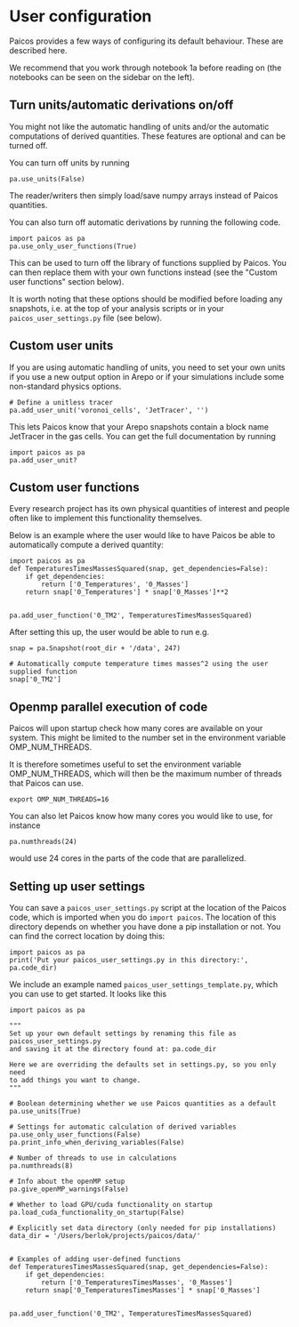 # User configuration

Paicos provides a few ways of configuring its default behaviour. These are described here.

We recommend that you work through notebook 1a before reading on (the notebooks
can be seen on the sidebar on the left).

## Turn units/automatic derivations on/off

You might not like the automatic handling of units
and/or the automatic computations of derived quantities.
These features are optional and can be turned off.

You can turn off units by running
```
pa.use_units(False)
```
The reader/writers then simply load/save numpy arrays instead of Paicos quantities.

You can also turn off automatic derivations by running the following code.
```
import paicos as pa
pa.use_only_user_functions(True)
```
This can be used to turn off the library of functions supplied by Paicos.
You can then replace them with your own functions instead (see the "Custom user functions"
section below).

It is worth noting that these options should be modified before loading any snapshots,
i.e. at the top of your analysis scripts or in your `paicos_user_settings.py` file (see below).

## Custom user units

If you are using automatic handling of units, you need to set your own units if you use a new output
option in Arepo or if your simulations include some non-standard physics options.

```
# Define a unitless tracer
pa.add_user_unit('voronoi_cells', 'JetTracer', '')
```

This lets Paicos know that your Arepo snapshots contain a block
name JetTracer in the gas cells. You can get the full documentation
by running
```
import paicos as pa
pa.add_user_unit?
```

## Custom user functions

Every research project has its own physical quantities of interest
and people often like to implement this functionality themselves.

Below is an example where the user would like to have Paicos
be able to automatically compute a derived quantity:
```
import paicos as pa
def TemperaturesTimesMassesSquared(snap, get_dependencies=False):
    if get_dependencies:
        return ['0_Temperatures', '0_Masses']
    return snap['0_Temperatures'] * snap['0_Masses']**2


pa.add_user_function('0_TM2', TemperaturesTimesMassesSquared)
```
After setting this up, the user would be able to run e.g.

```
snap = pa.Snapshot(root_dir + '/data', 247)

# Automatically compute temperature times masses^2 using the user supplied function
snap['0_TM2']
```

## Openmp parallel execution of code

Paicos will upon startup check how many cores are available on your system.
This might be limited to the number set in the environment variable OMP_NUM_THREADS.

It is therefore sometimes useful to set the environment variable OMP_NUM_THREADS,
which will then be the maximum number of threads that Paicos can use.
```
export OMP_NUM_THREADS=16
```

You can also let Paicos know how many cores you would like to use, for instance
```
pa.numthreads(24)
```
would use 24 cores in the parts of the code that are parallelized.

## Setting up user settings

You can save a `paicos_user_settings.py` script at the location of the Paicos code,
which is imported when you do `import paicos`.
The location of this directory depends on whether you have done a pip installation or not.
You can find the correct location by doing this:

```
import paicos as pa
print('Put your paicos_user_settings.py in this directory:', pa.code_dir)
```

We include an example named `paicos_user_settings_template.py`, which you can use to get started.
It looks like this

```
import paicos as pa

"""
Set up your own default settings by renaming this file as paicos_user_settings.py
and saving it at the directory found at: pa.code_dir

Here we are overriding the defaults set in settings.py, so you only need
to add things you want to change.
"""

# Boolean determining whether we use Paicos quantities as a default
pa.use_units(True)

# Settings for automatic calculation of derived variables
pa.use_only_user_functions(False)
pa.print_info_when_deriving_variables(False)

# Number of threads to use in calculations
pa.numthreads(8)

# Info about the openMP setup
pa.give_openMP_warnings(False)

# Whether to load GPU/cuda functionality on startup
pa.load_cuda_functionality_on_startup(False)

# Explicitly set data directory (only needed for pip installations)
data_dir = '/Users/berlok/projects/paicos/data/'


# Examples of adding user-defined functions
def TemperaturesTimesMassesSquared(snap, get_dependencies=False):
    if get_dependencies:
        return ['0_TemperaturesTimesMasses', '0_Masses']
    return snap['0_TemperaturesTimesMasses'] * snap['0_Masses']


pa.add_user_function('0_TM2', TemperaturesTimesMassesSquared)

```